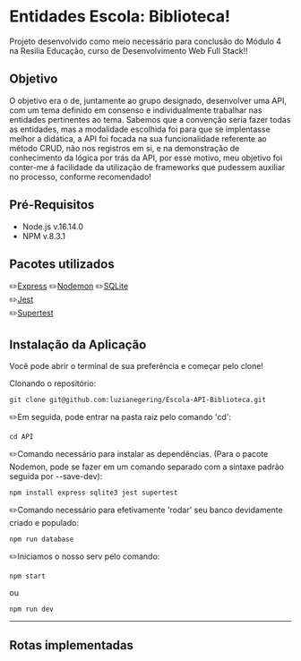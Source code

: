 # Entidades Escola: Biblioteca!

Projeto desenvolvido como meio necessário para conclusão do Módulo 4 na Resilia Educação, curso de Desenvolvimento Web Full Stack!!

## Objetivo
O objetivo era o de, juntamente ao grupo designado, desenvolver uma API, com um tema definido em consenso e individualmente trabalhar nas entidades pertinentes ao tema.
Sabemos que a convenção seria fazer todas as entidades, mas a modalidade escolhida foi para que se implentasse melhor a didática, a API foi focada na sua funcionalidade referente ao método CRUD, não nos registros em si, e na demonstração de conhecimento da lógica por trás da API, por esse motivo, meu objetivo foi conter-me á facilidade da utilização de frameworks que pudessem auxiliar no processo, conforme recomendado!

## Pré-Requisitos

* Node.js  v.16.14.0
* NPM v.8.3.1

## Pacotes utilizados
 ✏️[Express](https://www.npmjs.com/package/express) 
 ✏️[Nodemon](https://www.npmjs.com/package/nodemon) 
 ✏️[SQLite](https://www.npmjs.com/package/sqlite3)  
 ✏️[Jest](https://jestjs.io/docs/getting-started)   
 ✏️[Supertest](https://www.npmjs.com/package/supertest) 

## Instalação da Aplicação

Você pode abrir o terminal de sua preferência e começar pelo clone!

Clonando o repositório:
```
git clone git@github.com:luzianegering/Escola-API-Biblioteca.git
```
✏️Em seguida, pode entrar na pasta raiz pelo comando 'cd':
```
cd API
```

✏️Comando necessário para instalar as dependências. (Para o pacote Nodemon, pode se fazer em um comando separado com a sintaxe padrão seguida por --save-dev):
```
npm install express sqlite3 jest supertest
```

✏️Comando necessário para efetivamente 'rodar' seu banco devidamente criado e populado:
```
npm run database
```

✏️Iniciamos o nosso serv pelo comando: 
```
npm start
```
ou
```
npm run dev
```

---

## Rotas implementadas


